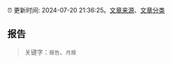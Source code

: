 :alarm_clock: 更新时间: 2024-07-20 21:36:25。[文章来源](/README.md)、[文章分类](/TAGS.md)

## 报告


> 关键字：`报告`、`月报`



